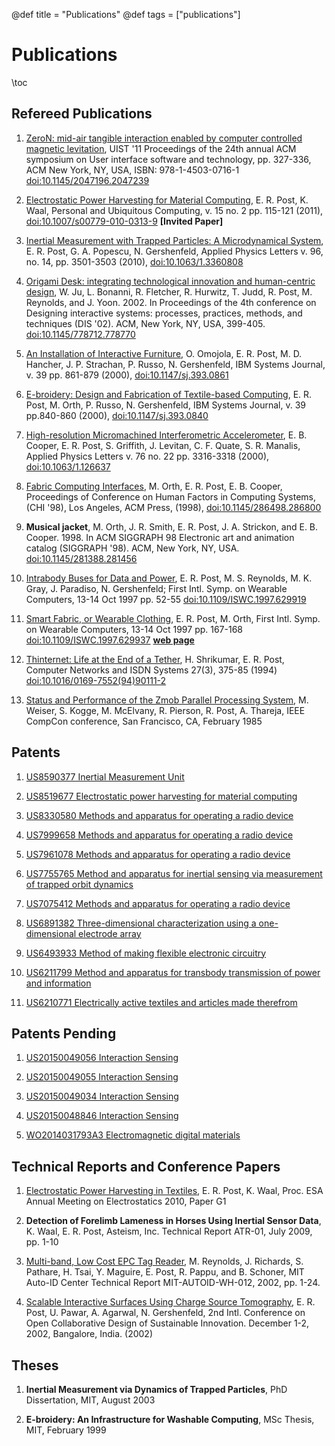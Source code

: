 @def title = "Publications"
@def tags = ["publications"]

# Publications

\toc

## Refereed Publications

1. [ZeroN: mid-air tangible interaction enabled by computer controlled magnetic levitation](/assets/pdf/ZeroNUIST2011.pdf), 
   UIST '11 Proceedings of the 24th annual ACM symposium on User interface software and technology,
   pp. 327-336, ACM New York, NY, USA, ISBN: 978-1-4503-0716-1
   [doi:10.1145/2047196.2047239](http://dx.doi.org/10.1145/2047196.2047239)

2. [Electrostatic Power Harvesting for Material Computing](/assets/pdf/sp4rkl3-PUC-11.pdf),
   E. R. Post, K. Waal,
   Personal and Ubiquitous Computing, v. 15 no. 2 pp. 115-121 (2011),
   [doi:10.1007/s00779-010-0313-9](http://dx.doi.org/10.1007/s00779-010-0313-9)
   **[Invited Paper]**

3. [Inertial Measurement with Trapped Particles: A Microdynamical System](/assets/pdf/APL143501.pdf),
   E. R. Post, G. A. Popescu, N. Gershenfeld,
   Applied Physics Letters v. 96, no. 14, pp. 3501-3503 (2010),
   [doi:10.1063/1.3360808](http://dx.doi.org/10.1063/1.3360808)

4. [Origami Desk: integrating technological innovation and human-centric design](/assets/pdf/DIS02p399-ju.pdf),
   W. Ju, L. Bonanni, R. Fletcher, R. Hurwitz, T. Judd, R. Post, M. Reynolds, and J. Yoon. 2002.
   In Proceedings of the 4th conference on Designing interactive systems:
   processes, practices, methods, and techniques (DIS '02).
   ACM, New York, NY, USA, 399-405. [doi:10.1145/778712.778770](http://dx.doi.org/10.1145/778712.778770)

5. [An Installation of Interactive Furniture](/assets/pdf/omojola-isj393-part3.pdf),
   O. Omojola, E. R. Post, M. D. Hancher, J. P. Strachan, P. Russo, N. Gershenfeld,
   IBM Systems Journal, v. 39 pp. 861-879 (2000), [doi:10.1147/sj.393.0861](http://dx.doi.org/10.1147/sj.393.0861)

6. [E-broidery: Design and Fabrication of Textile-based Computing](/assets/pdf/post-isj393-part3.pdf),
   E. R. Post, M. Orth, P. Russo, N. Gershenfeld,
   IBM Systems Journal, v. 39 pp.840-860 (2000),
   [doi:10.1147/sj.393.0840](http://dx.doi.org/10.1147/sj.393.0840)

7. [High-resolution Micromachined Interferometric Accelerometer](/assets/pdf/APL03316.pdf),
   E. B. Cooper, E. R. Post, S. Griffith, J. Levitan, C. F. Quate, S. R. Manalis,
   Applied Physics Letters v. 76 no. 22 pp. 3316-3318 (2000),
   [doi:10.1063/1.126637](http://dx.doi.org/10.1063/1.126637)

8. [Fabric Computing Interfaces](/assets/pdf/chifabric.pdf),
   M. Orth, E. R. Post, E. B. Cooper,
   Proceedings of Conference on Human Factors in Computing Systems, (CHI '98),
   Los Angeles, ACM Press, (1998),
   [doi:10.1145/286498.286800](http://dx.doi.org/10.1145/286498.286800)

9. **Musical jacket**,
   M. Orth, J. R. Smith, E. R. Post, J. A. Strickon, and E. B. Cooper. 1998.
   In ACM SIGGRAPH 98 Electronic art and animation catalog (SIGGRAPH '98).
   ACM, New York, NY, USA.
   [doi:10.1145/281388.281456](http://dx.doi.org/10.1145/281388.281456)

10. [Intrabody Buses for Data and Power](/assets/pdf/00629919.pdf),
    E. R. Post, M. S. Reynolds, M. K.
    Gray, J. Paradiso, N. Gershenfeld; First Intl. Symp. on Wearable Computers,
    13-14 Oct 1997 pp. 52-55
    [doi:10.1109/ISWC.1997.629919](http://dx.doi.org/10.1109/ISWC.1997.629919)

11. [Smart Fabric, or  Wearable Clothing](/assets/pdf/00629937.pdf),
    E. R. Post, M. Orth, 
    First Intl. Symp. on Wearable Computers, 13-14 Oct 1997 pp. 167-168
    [doi:10.1109/ISWC.1997.629937](http://dx.doi.org/10.1109/ISWC.1997.629937)
    **[web page](http://web.media.mit.edu/~rehmi/fabric)**

12. [Thinternet: Life at the End of a Tether](/assets/pdf/isoc222.pdf),
    H. Shrikumar, E. R. Post,
    Computer Networks and ISDN Systems 27(3), 375-85 (1994)
    [doi:10.1016/0169-7552(94)90111-2](http://dx.doi.org/10.1016/0169-7552(94)90111-2)

13. [Status and Performance of the Zmob Parallel Processing System](http://scholar.google.com/scholar?cites=4144341431161335259&as_sdt=2005&sciodt=0,5&hl=en),
    M. Weiser, S. Kogge, M. McElvany, R. Pierson, R. Post, A. Thareja,
    IEEE CompCon conference, San Francisco, CA, February 1985

## Patents

1. [US8590377    Inertial Measurement Unit](http://www.google.com/patents/US8590377)

2. [US8519677    Electrostatic power harvesting for material computing](http://www.google.com/patents/US8519677)

3. [US8330580    Methods and apparatus for operating a radio device](http://www.google.com/patents/US8330580)

4. [US7999658    Methods and apparatus for operating a radio device](http://www.google.com/patents/US7999658)

5. [US7961078    Methods and apparatus for operating a radio device](http://www.google.com/patents/US7961078)

6. [US7755765    Method and apparatus for inertial sensing via measurement of trapped orbit dynamics](http://www.google.com/patents/US7755765)

7. [US7075412    Methods and apparatus for operating a radio device](http://www.google.com/patents/US7075412)

8. [US6891382    Three-dimensional characterization using a one-dimensional electrode array](http://www.google.com/patents/US6891382)

9. [US6493933    Method of making flexible electronic circuitry](http://www.google.com/patents/US6493933)

10. [US6211799    Method and apparatus for transbody transmission of power and information](http://www.google.com/patents/US6211799)

11. [US6210771    Electrically active textiles and articles made therefrom](http://www.google.com/patents/US6210771)

## Patents Pending

1. [US20150049056    Interaction Sensing](http://www.google.com/patents/US20150049056)

2. [US20150049055    Interaction Sensing](http://www.google.com/patents/US20150049055)

3. [US20150049034    Interaction Sensing](http://www.google.com/patents/US20150049034)

4. [US20150048846    Interaction Sensing](http://www.google.com/patents/US20150048846)

5. [WO2014031793A3    Electromagnetic digital materials](http://www.google.com/patents/WO2014031793A3)

## Technical Reports and Conference Papers

1. [Electrostatic Power Harvesting in Textiles](/assets/pdf/ElectrostaticPowerHarvesting.pdf),
   E. R. Post, K. Waal,
   Proc. ESA Annual Meeting on Electrostatics 2010, Paper G1

2. **Detection of Forelimb Lameness in Horses Using Inertial Sensor Data**,
   K. Waal, E. R. Post, Asteism, Inc. Technical Report ATR-01, July 2009, pp. 1-10

3. [Multi-band, Low Cost EPC Tag Reader](/assets/pdf/MIT-AUTOID-WH-012.pdf),
   M. Reynolds, J. Richards, S. Pathare, H. Tsai, Y. Maguire, E. Post, R. Pappu, and B. Schoner,
   MIT Auto-ID Center Technical Report MIT-AUTOID-WH-012, 2002, pp. 1-24.

4. [Scalable Interactive Surfaces Using Charge Source Tomography](/assets/pdf/rfish-dyd02.pdf),
   E. R. Post, U. Pawar, A. Agarwal, N. Gershenfeld,
   2nd Intl. Conference on Open Collaborative Design of Sustainable Innovation.
   December 1-2, 2002, Bangalore, India. (2002)

## Theses

1. **Inertial Measurement via Dynamics of Trapped Particles**,
   PhD Dissertation, MIT, August 2003

2. **E-broidery: An Infrastructure for Washable Computing**,
   MSc Thesis, MIT, February 1999

